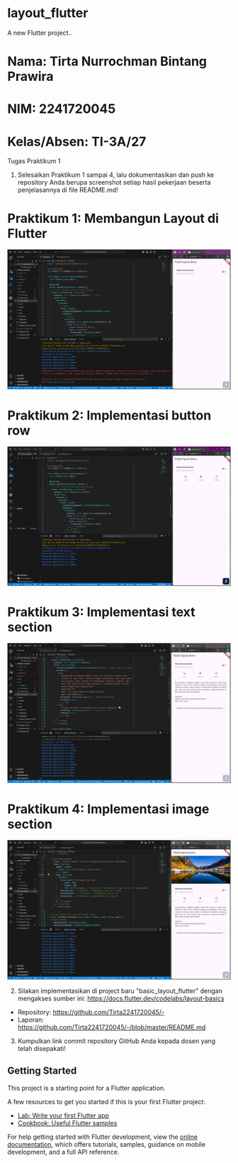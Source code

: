 # layout_flutter

A new Flutter project..

# Nama: Tirta Nurrochman Bintang Prawira
# NIM: 2241720045
# Kelas/Absen: TI-3A/27

Tugas Praktikum 1
1. Selesaikan Praktikum 1 sampai 4, lalu dokumentasikan dan push ke repository Anda berupa screenshot setiap hasil pekerjaan beserta penjelasannya di file README.md!

# Praktikum 1: Membangun Layout di Flutter
![Screenshot layout_flutter](images/01.png)

# Praktikum 2: Implementasi button row
![Screenshot layout_flutter](images/02.png)

# Praktikum 3: Implementasi text section
![Screenshot layout_flutter](images/03.png)

# Praktikum 4: Implementasi image section
![Screenshot layout_flutter](images/04.png)

2. Silakan implementasikan di project baru "basic_layout_flutter" dengan mengakses sumber ini: https://docs.flutter.dev/codelabs/layout-basics
- Repository: https://github.com/Tirta2241720045/-
- Laporan: https://github.com/Tirta2241720045/-/blob/master/README.md 

3. Kumpulkan link commit repository GitHub Anda kepada dosen yang telah disepakati!

## Getting Started

This project is a starting point for a Flutter application.

A few resources to get you started if this is your first Flutter project:

- [Lab: Write your first Flutter app](https://docs.flutter.dev/get-started/codelab)
- [Cookbook: Useful Flutter samples](https://docs.flutter.dev/cookbook)

For help getting started with Flutter development, view the
[online documentation](https://docs.flutter.dev/), which offers tutorials,
samples, guidance on mobile development, and a full API reference.
